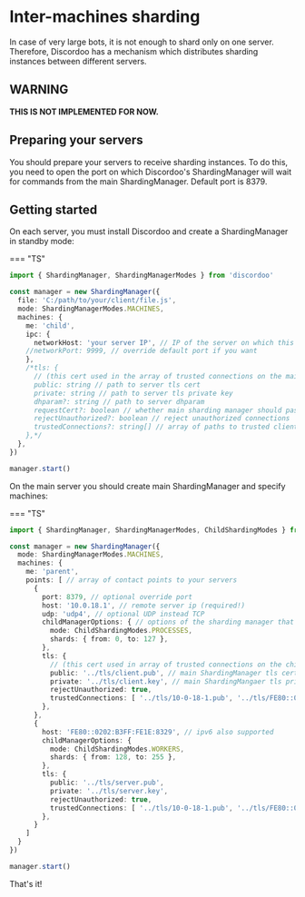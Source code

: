 # Inter-machines sharding
In case of very large bots, it is not enough to shard only on one server.
Therefore, Discordoo has a mechanism which distributes sharding instances between different servers.

## WARNING
**THIS IS NOT IMPLEMENTED FOR NOW.**

## Preparing your servers
You should prepare your servers to receive sharding instances. To do this, you need to open the port on which Discordoo's ShardingManager will wait for commands from the main ShardingManager. Default port is 8379.

## Getting started
On each server, you must install Discordoo and create a ShardingManager in standby mode:

=== "TS"
```ts
import { ShardingManager, ShardingManagerModes } from 'discordoo'

const manager = new ShardingManager({
  file: 'C:/path/to/your/client/file.js',
  mode: ShardingManagerModes.MACHINES,
  machines: {
    me: 'child',
    ipc: {
      networkHost: 'your server IP', // IP of the server on which this sharding manager is running
    //networkPort: 9999, // override default port if you want
    },
    /*tls: {
      // (this cert used in the array of trusted connections on the main ShardingManager server)
      public: string // path to server tls cert
      private: string // path to server tls private key
      dhparam?: string // path to server dhparam
      requestCert?: boolean // whether main sharding manager should pass tls cert to this child 
      rejectUnauthorized?: boolean // reject unauthorized connections 
      trustedConnections?: string[] // array of paths to trusted client certificates 
    },*/
  },
})

manager.start()
```
On the main server you should create main ShardingManager and specify machines:

=== "TS"
```ts
import { ShardingManager, ShardingManagerModes, ChildShardingModes } from 'discordoo'

const manager = new ShardingManager({
  mode: ShardingManagerModes.MACHINES,
  machines: {
    me: 'parent',
    points: [ // array of contact points to your servers
      {
        port: 8379, // optional override port 
        host: '10.0.18.1', // remote server ip (required!)
        udp: 'udp4', // optional UDP instead TCP
        childManagerOptions: { // options of the sharding manager that will be sent to the remote machine
          mode: ChildShardingModes.PROCESSES,
          shards: { from: 0, to: 127 },
        },
        tls: {
          // (this cert used in array of trusted connections on the child sharding manager server)
          public: '../tls/client.pub', // main ShardingManager tls cert
          private: '../tls/client.key', // main ShardingMangaer tls private key
          rejectUnauthorized: true,
          trustedConnections: [ '../tls/10-0-18-1.pub', '../tls/FE80::0202:B3FF:FE1E:8329.pub' ] // trusted servers tls certs
        },
      },
      {
        host: 'FE80::0202:B3FF:FE1E:8329', // ipv6 also supported
        childManagerOptions: {
          mode: ChildShardingModes.WORKERS,
          shards: { from: 128, to: 255 },
        },
        tls: {
          public: '../tls/server.pub',
          private: '../tls/server.key',
          rejectUnauthorized: true,
          trustedConnections: [ '../tls/10-0-18-1.pub', '../tls/FE80::0202:B3FF:FE1E:8329.pub' ]
        },
      }
    ]
  }
})

manager.start()
```
That's it!
